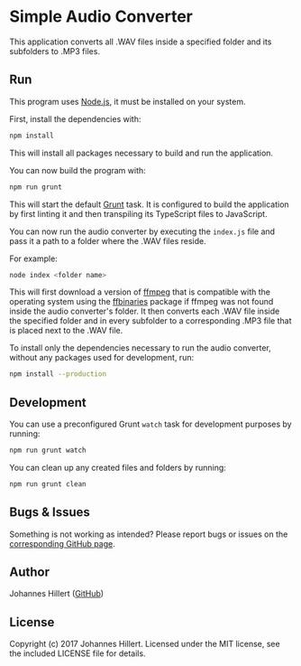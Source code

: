 # Simple Audio Converter

This application converts all .WAV files inside a specified folder and its subfolders to .MP3 files.

## Run

This program uses [Node.js](https://nodejs.org/), it must be installed on your system.

First, install the dependencies with:

```bash
npm install
```

This will install all packages necessary to build and run the application.

You can now build the program with:

```bash
npm run grunt
```

This will start the default [Grunt](https://gruntjs.com/) task. It is configured to build the application by first
linting it and then transpiling its TypeScript files to JavaScript.

You can now run the audio converter by executing the `index.js` file and pass it a path to a folder where the .WAV files
reside.

For example:

```bash
node index <folder name>
```

This will first download a version of [ffmpeg](https://ffmpeg.org/) that is compatible with the operating system using
the [ffbinaries](https://www.npmjs.com/package/ffbinaries) package if ffmpeg was not found inside the audio converter's
folder. It then converts each .WAV file inside the specified folder and in every subfolder to a corresponding .MP3 file
that is placed next to the .WAV file.

To install only the dependencies necessary to run the audio converter, without any packages used for development, run:

```bash
npm install --production
```

## Development

You can use a preconfigured Grunt `watch` task for development purposes by running:

```bash
npm run grunt watch
```

You can clean up any created files and folders by running:

```bash
npm run grunt clean
```

## Bugs & Issues

Something is not working as intended? Please report bugs or issues on
the [corresponding GitHub page](https://github.com/clovergaze/simple-audio-converter/issues).

## Author

Johannes Hillert ([GitHub](https://github.com/clovergaze))

## License

Copyright (c) 2017 Johannes Hillert. Licensed under the MIT license, see the included LICENSE file for details.
